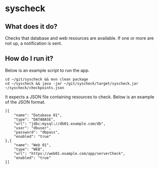 # syscheck

## What does it do?
Checks that database and web resources are available. If one or more are not up, a notification is sent. 
 
## How do I run it?
Below is an example script to run the app.
```
cd ~/git/syscheck && mvn clean package
cd ~/syscheck && java -jar ~/git/syscheck/target/syscheck.jar ~/syscheck/checkpoints.json
```

It expects a JSON file containing resources to check. Below is an example of the JSON format.
```
[{
    "name": "Database 01",
    "type": "DATABASE",
    "url": "jdbc:mysql://db01.example.com/db",
    "user": "dbuser",
    "password": "dbpass",
    "enabled": "true"
},{
    "name": "Web 01",
    "type": "WEB",
    "url": "https://web01.example.com/app/serverCheck",
    "enabled": "true"
}]
```